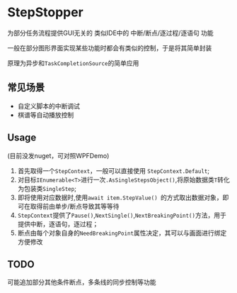 # StepStopper

为部分任务流程提供GUI无关的 类似IDE中的 中断/断点/逐过程/逐语句 功能

一般在部分图形界面实现某些功能时都会有类似的控制，于是将其简单封装

原理为异步和```TaskCompletionSource```的简单应用

## 常见场景
* 自定义脚本的中断调试
* 棋谱等自动播放控制

## Usage
(目前没发nuget，可对照WPFDemo)
1. 首先取得一个```StepContext```，一般可以直接使用 ```StepContext.Default```;
2. 对目标```IEnumerable<T>```进行一次```.AsSingleStepsObject()```,将原始数据类```T```转化为包装类```SingleStep```;
3. 即将使用对应数据时,使用```await item.StepValue() ```的方式取出数据对象，即可在取得前由单步/断点导致其等等待
4. ```StepContext```提供了```Pause()```,```NextSingle()```,```NextBreakingPoint()```方法，用于提供中断，逐语句，逐过程；
5. 断点由每个对象自身的```NeedBreakingPoint```属性决定，其可以与画面进行绑定方便修改

## TODO
可能追加部分其他条件断点，多条线的同步控制等功能